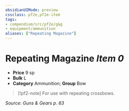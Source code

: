 ```yaml
---
obsidianUIMode: preview
cssclass: pf2e,pf2e-item
tags:
- compendium/src/pf2e/g&g
- equipment/ammunition
aliases: ["Repeating Magazine"]
---
```

# Repeating Magazine *Item 0*  

- **Price** 9 sp
- **Bulk** L
- **Category** Ammunition; **Group** Bow 

> [!pf2-note]
> For use with repeating crossbows.

*Source: Guns & Gears p. 63*